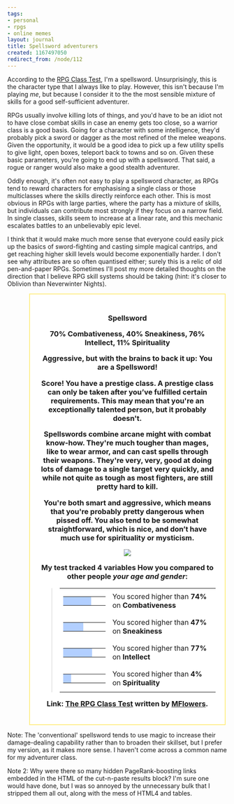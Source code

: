 ```yaml
---
tags:
- personal
- rpgs
- online memes
layout: journal
title: Spellsword adventurers
created: 1167497050
redirect_from: /node/112
---
```

According to the <a href='http://www.okcupid.com/tests/take?testid=1532690756472625027'>RPG Class Test</a>, I'm a spellsword. Unsurprisingly, this is the character type that I always like to play. However, this isn't because I'm playing _me_, but because I consider it to the the most sensible mixture of skills for a good self-sufficient adventurer.<!--break-->

RPGs usually involve killing lots of things, and you'd have to be an idiot not to have close combat skills in case an enemy gets too close, so a warrior class is a good basis. Going for a character with some intelligence, they'd probably pick a sword or dagger as the most refined of the melee weapons. Given the opportunity, it would be a good idea to pick up a few utility spells to give light, open boxes, teleport back to towns and so on. Given these basic parameters, you're going to end up with a spellsword. That said, a rogue or ranger would also make a good stealth adventurer.

Oddly enough, it's often not easy to play a spellsword character, as RPGs tend to reward characters for emphasising a single class or those multiclasses where the skills directly reinforce each other. This is most obvious in RPGs with large parties, where the party has a mixture of skills, but individuals can contribute most strongly if they focus on a narrow field. In single classes, skills seem to increase at a linear rate, and this mechanic escalates battles to an unbelievably epic level.

I think that it would make much more sense that everyone could easily pick up the basics of sword-fighting and casting simple magical cantrips, and get reaching higher skill levels would become exponentially harder. I don't see why attributes are so often quantised either; surely this is a relic of old pen-and-paper RPGs. Sometimes I'll post my more detailed thoughts on the direction that I believe RPG skill systems should be taking (hint: it's closer to Oblivion than Neverwinter Nights).

<div style="width:80%;border:2px solid #ffee88; background-color:#fff; margin: 1em; margin-left: 10%; padding: 1.5em;">
      <h3 style="text-align:center">Spellsword
      <div style="text-align:center; margin: 1em;">70% Combativeness, 40% Sneakiness, 76% Intellect, 11% Spirituality</div>
<p>Aggressive, but with the brains to back it up:  You are a Spellsword!</p>
<p>Score!  You have a prestige class.  A prestige class can only be taken after you’ve fulfilled certain requirements.  This may mean that you're an exceptionally talented person, but it probably doesn't.</p>
<p>Spellswords combine arcane might with combat know-how.  They're much tougher than mages, like to wear armor, and can cast spells through their weapons.  They're very, very, good at doing lots of damage to a single target very quickly, and while not quite as tough as most fighters, are still pretty hard to kill.</p>
<p>You're both smart and aggressive, which means that you're probably pretty dangerous when pissed off.  You also tend to be somewhat straightforward, which is nice, and don’t have much use for spirituality or mysticism.</p>

<img style="align:center" src="http://is2.okcupid.com/users/152/386/15238646033989136694/mt1128069993.jpg">

<p>My test tracked 4 variables How you compared to other people <i>your age and gender</i>:</p>

<blockquote>
  <table border="0" cellpadding="0" cellspacing="4"><tbody>
  <tr><td valign="middle"><table bgcolor="black" border="0" cellpadding="0" cellspacing="1"><tbody>
    <tr><td bgcolor="#b2cfff" height="20" width="111"></td><td bgcolor="white" width="39"></td></tr>
  </tbody></table></td>
  <td valign="middle">You scored higher than <b>74%</b> on <b>Combativeness</b></td></tr>

  <tr><td valign="middle"><table bgcolor="black" border="0" cellpadding="0" cellspacing="1"><tbody><tr><td bgcolor="#b2cfff" height="20" width="71"></td><td bgcolor="white" width="79"></td></tr></tbody></table></td><td valign="middle">You scored higher than <b>47%</b> on <b>Sneakiness</b></td></tr>

<tr><td valign="middle"><table bgcolor="black" border="0" cellpadding="0" cellspacing="1"><tbody><tr><td bgcolor="#b2cfff" height="20" width="116"></td><td bgcolor="white" width="34"></td></tr></tbody></table></td><td valign="middle">You scored higher than <b>77%</b> on <b>Intellect</b></td></tr>

<tr><td valign="middle"><table bgcolor="black" border="0" cellpadding="0" cellspacing="1"><tbody><tr><td bgcolor="#b2cfff" height="20" width="6"></td><td bgcolor="white" width="144"></td></tr></tbody></table></td><td valign="middle">You scored higher than <b>4%</b> on <b>Spirituality</b></td></tr></tbody></table></blockquote></span>

<p>Link: <a href='http://www.okcupid.com/tests/take?testid=1532690756472625027'>The RPG Class Test</a> written by <a href='http://www.okcupid.com/profile?u=MFlowers'>MFlowers</a>.</p>
</div>
Note: The 'conventional' spellsword tends to use magic to increase their damage-dealing capability rather than to broaden their skillset, but I prefer my version, as it makes more sense. I haven't come across a common name for my adventurer class.

Note 2: Why were there so many hidden PageRank-boosting links embedded in the HTML of the cut-n-paste results block? I'm sure one would have done, but I was so annoyed by the unnecessary bulk that I stripped them all out, along with the mess of HTML4 and tables.
